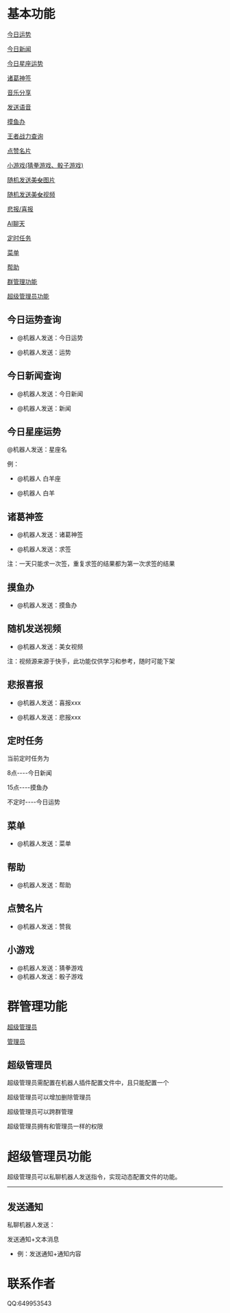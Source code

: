# 基本功能

[今日运势](#今日运势查询)

[今日新闻](#今日新闻查询)

[今日星座运势](#今日星座运势)

[诸葛神签](#诸葛神签)

[音乐分享](#)

[发送语音](#)

[摸鱼办](#摸鱼办)

[王者战力查询](#)

[点赞名片](#点赞名片) 

[小游戏(猜拳游戏、骰子游戏)](#小游戏)

[随机发送~~美女~~图片](#)

[随机发送~~美女~~视频](#随机发送视频)

[悲报/喜报](#悲报喜报)

[AI聊天](#)

[定时任务](#定时任务)

[菜单](#菜单)

[帮助](#帮助)

[群管理功能](#)

[超级管理员功能](#超级管理员功能)

## 今日运势查询

* @机器人发送：今日运势

* @机器人发送：运势

## 今日新闻查询

* @机器人发送：今日新闻

* @机器人发送：新闻

## 今日星座运势

@机器人发送：星座名

例：

* @机器人 白羊座

* @机器人 白羊

## 诸葛神签

* @机器人发送：诸葛神签

* @机器人发送：求签

注：一天只能求一次签，重复求签的结果都为第一次求签的结果

## 摸鱼办

* @机器人发送：摸鱼办

## 随机发送视频

* @机器人发送：美女视频

注：视频源来源于快手，此功能仅供学习和参考，随时可能下架

## 悲报喜报

* @机器人发送：喜报xxx

* @机器人发送：悲报xxx

## 定时任务

当前定时任务为

8点----今日新闻

15点----摸鱼办

不定时----今日运势

## 菜单

* @机器人发送：菜单

## 帮助

* @机器人发送：帮助

## 点赞名片

* @机器人发送：赞我

## 小游戏

* @机器人发送：猜拳游戏
* @机器人发送：骰子游戏

# 群管理功能

[超级管理员](#超级管理员)

[管理员](#管理员)

## 超级管理员

超级管理员需配置在机器人插件配置文件中，且只能配置一个

超级管理员可以增加删除管理员

超级管理员可以跨群管理

超级管理员拥有和管理员一样的权限

# 超级管理员功能

超级管理员可以私聊机器人发送指令，实现动态配置文件的功能。

---

## 发送通知

私聊机器人发送：

发送通知+文本消息

* 例：发送通知+通知内容

# 联系作者

QQ:649953543

